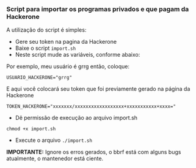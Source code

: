 ### Script para importar os programas privados e que pagam da Hackerone

A utilização do script é simples:

- Gere seu token na pagina da Hackerone
- Baixe o script ```import.sh```
- Neste script mude as variáveis, conforme abaixo:

Por exemplo, meu usuário é grrg então, coloque:

```USUARIO_HACKERONE="grrg"```

E aqui você colocará seu token que foi previamente gerado na página da Hackerone

```TOKEN_HACKERONE="xxxxxxx/xxxxxxxxxxxxxxxxxx+xxxxxxxxxxx+xxxx="```

- Dê permissão de execução ao arquivo import.sh
 
```chmod +x import.sh```

- Execute o arquivo
```./import.sh```

**IMPORTANTE:** Ignore os erros gerados, o bbrf está com alguns bugs atualmente, o mantenedor está ciente.
